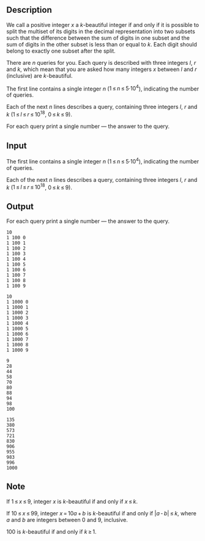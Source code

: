 ## Description

<div><p>We call a positive integer <span class="tex-span"><i>x</i></span> a <span class="tex-span"><i>k</i></span>-beautiful integer if and only if it is possible to split the multiset of its digits in the decimal representation into two subsets such that the difference between the sum of digits in one subset and the sum of digits in the other subset is <span class="tex-font-style-bf">less than or equal to</span> <span class="tex-span"><i>k</i></span>. Each digit should belong to exactly one subset after the split.</p><p>There are <span class="tex-span"><i>n</i></span> queries for you. Each query is described with three integers <span class="tex-span"><i>l</i></span>, <span class="tex-span"><i>r</i></span> and <span class="tex-span"><i>k</i></span>, which mean that you are asked how many integers <span class="tex-span"><i>x</i></span> between <span class="tex-span"><i>l</i></span> and <span class="tex-span"><i>r</i></span> (inclusive) are <span class="tex-span"><i>k</i></span>-beautiful.</p></div><div class="input-specification"><p>The first line contains a single integer <span class="tex-span"><i>n</i></span> (<span class="tex-span">1 ≤ <i>n</i> ≤ 5·10<sup class="upper-index">4</sup></span>), indicating the number of queries.</p><p>Each of the next <span class="tex-span"><i>n</i></span> lines describes a query, containing three integers <span class="tex-span"><i>l</i></span>, <span class="tex-span"><i>r</i></span> and <span class="tex-span"><i>k</i></span> (<span class="tex-span">1 ≤ <i>l</i> ≤ <i>r</i> ≤ 10<sup class="upper-index">18</sup></span>, <span class="tex-span">0 ≤ <i>k</i> ≤ 9</span>).</p></div><div class="output-specification"><p>For each query print a single number&nbsp;— the answer to the query.</p></div>

## Input

<p>The first line contains a single integer <span class="tex-span"><i>n</i></span> (<span class="tex-span">1 ≤ <i>n</i> ≤ 5·10<sup class="upper-index">4</sup></span>), indicating the number of queries.</p><p>Each of the next <span class="tex-span"><i>n</i></span> lines describes a query, containing three integers <span class="tex-span"><i>l</i></span>, <span class="tex-span"><i>r</i></span> and <span class="tex-span"><i>k</i></span> (<span class="tex-span">1 ≤ <i>l</i> ≤ <i>r</i> ≤ 10<sup class="upper-index">18</sup></span>, <span class="tex-span">0 ≤ <i>k</i> ≤ 9</span>).</p>

## Output

<p>For each query print a single number&nbsp;— the answer to the query.</p>





```input1
10
1 100 0
1 100 1
1 100 2
1 100 3
1 100 4
1 100 5
1 100 6
1 100 7
1 100 8
1 100 9

```




```input2
10
1 1000 0
1 1000 1
1 1000 2
1 1000 3
1 1000 4
1 1000 5
1 1000 6
1 1000 7
1 1000 8
1 1000 9

```




```output1
9
28
44
58
70
80
88
94
98
100

```




```output2
135
380
573
721
830
906
955
983
996
1000

```



## Note

<p>If <span class="tex-span">1 ≤ <i>x</i> ≤ 9</span>, integer <span class="tex-span"><i>x</i></span> is <span class="tex-span"><i>k</i></span>-beautiful if and only if <span class="tex-span"><i>x</i> ≤ <i>k</i></span>.</p><p>If <span class="tex-span">10 ≤ <i>x</i> ≤ 99</span>, integer <span class="tex-span"><i>x</i> = 10<i>a</i> + <i>b</i></span> is <span class="tex-span"><i>k</i></span>-beautiful if and only if <span class="tex-span">|<i>a</i> - <i>b</i>| ≤ <i>k</i></span>, where <span class="tex-span"><i>a</i></span> and <span class="tex-span"><i>b</i></span> are integers between <span class="tex-span">0</span> and <span class="tex-span">9</span>, inclusive.</p><p><span class="tex-span">100</span> is <span class="tex-span"><i>k</i></span>-beautiful if and only if <span class="tex-span"><i>k</i> ≥ 1</span>.</p>
